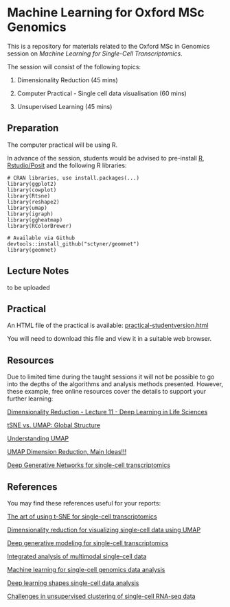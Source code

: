 # Machine Learning for Oxford MSc Genomics

This is a repository for materials related to the Oxford MSc in Genomics session on *Machine Learning for Single-Cell Transcriptomics*.

The session will consist of the following topics:

1. Dimensionality Reduction (45 mins)

2. Computer Practical - Single cell data visualisation (60 mins)

3. Unsupervised Learning (45 mins)


## Preparation

The computer practical will be using R. 

In advance of the session, students would be advised to pre-install [R](https://www.r-project.org/), [Rstudio/Posit](https://posit.co/) and the following R libraries:

```
# CRAN libraries, use install.packages(...)
library(ggplot2)
library(cowplot)
library(Rtsne)
library(reshape2)
library(umap)
library(igraph)
library(ggheatmap)
library(RColorBrewer)

# Available via Github
devtools::install_github("sctyner/geomnet")
library(geomnet)
```

## Lecture Notes

to be uploaded

## Practical 

An HTML file of the practical is available: [practical-studentversion.html](practical-studentversion.html)

You will need to download this file and view it in a suitable web browser.

## Resources

Due to limited time during the taught sessions it will not be possible to go into the depths of the algorithms and analysis methods presented. However, these example, free online resources cover the details to support your further learning:

[Dimensionality Reduction - Lecture 11 - Deep Learning in Life Sciences ](https://www.youtube.com/watch?v=0byf2OF6AT0&ab_channel=ManolisKellis)

[tSNE vs. UMAP: Global Structure](https://towardsdatascience.com/tsne-vs-umap-global-structure-4d8045acba17)

[Understanding UMAP](https://pair-code.github.io/understanding-umap/)

[UMAP Dimension Reduction, Main Ideas!!!](https://www.youtube.com/watch?v=eN0wFzBA4Sc&ab_channel=StatQuestwithJoshStarmer)

[Deep Generative Networks for single-cell transcriptomics](https://www.youtube.com/watch?v=BMogp-ufJwY&ab_channel=SIB-SwissInstituteofBioinformatics)

## References

You may find these references useful for your reports:

[The art of using t-SNE for single-cell transcriptomics](https://www.nature.com/articles/s41467-019-13056-x) 

[Dimensionality reduction for visualizing single-cell data using UMAP](https://www.nature.com/articles/nbt.4314)

[Deep generative modeling for single-cell transcriptomics](https://www.nature.com/articles/s41592-018-0229-2)

[Integrated analysis of multimodal single-cell data](https://www.cell.com/cell/fulltext/S0092-8674(21)00583-3?_returnURL=https%3A%2F%2Flinkinghub.elsevier.com%2Fretrieve%2Fpii%2FS0092867421005833%3Fshowall%3Dtrue)

[Machine learning for single-cell genomics data analysis](https://www.sciencedirect.com/science/article/abs/pii/S2452310021000172)

[Deep learning shapes single-cell data analysis](https://www.nature.com/articles/s41580-022-00466-x)

[Challenges in unsupervised clustering of single-cell RNA-seq data](https://www.nature.com/articles/s41576-018-0088-9)

